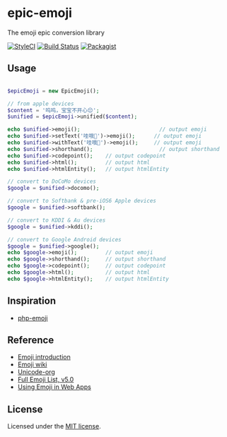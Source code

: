 # epic-emoji

The emoji epic conversion library

[![StyleCI](https://styleci.io/repos/95678703/shield?branch=master)](https://styleci.io/repos/95678703)
[![Build Status](https://travis-ci.org/emanci/epic-emoji.svg?branch=master)](https://travis-ci.org/emanci/epic-emoji)
[![Packagist](https://img.shields.io/packagist/l/doctrine/orm.svg)](https://packagist.org/packages/emanci/epic-emoji)

## Usage

```php

$epicEmoji = new EpicEmoji();

// from apple devices
$content = '呜呜，宝宝不开心😔';
$unified = $epicEmoji->unified($content);

echo $unified->emoji();                         // output emoji
echo $unified->setText('哇哦👻')->emoji();      // output emoji
echo $unified->withText('哇哦👻')->emoji();     // output emoji
echo $unified->shorthand();                     // output shorthand
echo $unified->codepoint();    // output codepoint
echo $unified->html();         // output html
echo $unified->htmlEntity();   // output htmlEntity

// convert to DoCoMo devices
$google = $unified->docomo();

// convert to Softbank & pre-iOS6 Apple devices
$google = $unified->softbank();

// convert to KDDI & Au devices
$google = $unified->kddi();

// convert to Google Android devices
$google = $unified->google();
echo $google->emoji();         // output emoji
echo $google->shorthand();     // output shorthand
echo $google->codepoint();     // output codepoint
echo $google->html();          // output html
echo $google->htmlEntity();    // output htmlEntity

```

## Inspiration

* [php-emoji](https://github.com/iamcal/php-emoji)

## Reference

* [Emoji introduction](http://www.ruanyifeng.com/blog/2017/04/emoji.html)
* [Emoji wiki](https://en.wikipedia.org/wiki/Emoji)
* [Unicode-org](http://www.unicode.org)
* [Full Emoji List, v5.0](http://www.unicode.org/emoji/charts/full-emoji-list.html)
* [Using Emoji in Web Apps](http://www.iamcal.com/emoji-in-web-apps/)

## License

Licensed under the [MIT license](https://github.com/emanci/epic-emoji/blob/master/LICENSE).
